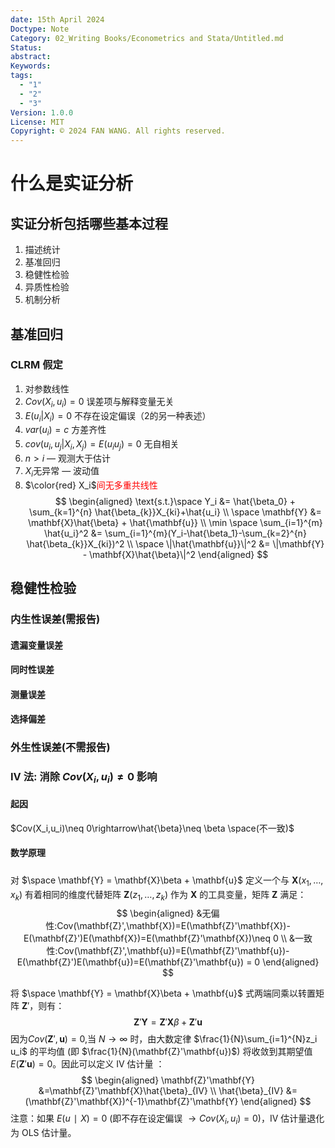 ```yaml
---
date: 15th April 2024
Doctype: Note
Category: 02_Writing Books/Econometrics and Stata/Untitled.md
Status: 
abstract: 
Keywords: 
tags:
  - "1"
  - "2"
  - "3"
Version: 1.0.0
License: MIT
Copyright: © 2024 FAN WANG. All rights reserved.
---
```

# 什么是实证分析
## 实证分析包括哪些基本过程
1. 描述统计
2. 基准回归
3. 稳健性检验
4. 异质性检验
5. 机制分析

## 基准回归
### CLRM 假定
1. 对参数线性
2. $Cov(X_i,u_i)=0$  误差项与解释变量无关
3. $E(u_i|X_i)=0$  不存在设定偏误（2的另一种表述） 
4. $var(u_i)=c$  方差齐性
5. $cov(u_i,u_j|X_i,X_j)=E(u_iu_j)=0$  无自相关
6. $n > i$ — 观测大于估计
7. $X_i$无异常 — 波动值
8. $\color{red} X_i$<font color="#ff0000">间无多重共线性</font>
$$
\begin{aligned}
\text{s.t.}\space Y_i &= \hat{\beta_0} + \sum_{k=1}^{n} \hat{\beta_{k}}X_{ki}+\hat{u_i}
\\
\space \mathbf{Y} &= \mathbf{X}\hat{\beta} + \hat{\mathbf{u}}
\\
\min \space \sum_{i=1}^{m} \hat{u_i}^2 &= \sum_{i=1}^{m}(Y_i-\hat{\beta_1}-\sum_{k=2}^{n} \hat{\beta_{k}}X_{ki})^2
\\ 
\space \|\hat{\mathbf{u}}\|^2 &= \|\mathbf{Y} - \mathbf{X}\hat{\beta}\|^2
\end{aligned} 
$$
## 稳健性检验 
### 内生性误差(需报告)
#### 遗漏变量误差
#### 同时性误差
#### 测量误差
#### 选择偏差
### 外生性误差(不需报告)






### IV 法: 消除 $Cov(X_i,u_i)\neq 0$ 影响
#### 起因
$Cov(X_i,u_i)\neq 0\rightarrow\hat{\beta}\neq \beta \space(不一致)$
#### 数学原理
##### 
对 $\space \mathbf{Y} = \mathbf{X}\beta + \mathbf{u}$ 定义一个与 $\mathbf{X}(x_1, \ldots, x_k)$ 有着相同的维度代替矩阵 $\mathbf{Z}(z_1, \ldots, z_k)$ 作为 $\mathbf{X}$ 的工具变量，矩阵 $\mathbf{Z}$ 满足：
$$
\begin{aligned}
&无偏性:Cov(\mathbf{Z}',\mathbf{X})=E(\mathbf{Z}'\mathbf{X})-E(\mathbf{Z}')E(\mathbf{X})=E(\mathbf{Z}'\mathbf{X})\neq 0
\\
&一致性:Cov(\mathbf{Z}',\mathbf{u})=E(\mathbf{Z}'\mathbf{u})-E(\mathbf{Z}')E(\mathbf{u})=E(\mathbf{Z}'\mathbf{u}) = 0
\end{aligned}
$$












将 $\space \mathbf{Y} = \mathbf{X}\beta + \mathbf{u}$ 式两端同乘以转置矩阵 $\mathbf{Z}'$，则有：
$$
\mathbf{Z}'\mathbf{Y} =\mathbf{Z}'\mathbf{X}\beta + \mathbf{Z}'\mathbf{u}
$$
因为$Cov(\mathbf{Z}',\mathbf{u})= 0$,当 $N\rightarrow\infty$ 时，由大数定律 $\frac{1}{N}\sum_{i=1}^{N}z_i u_i$ 的平均值 (即 $\frac{1}{N}(\mathbf{Z}'\mathbf{u})$) 将收敛到其期望值 $E(\mathbf{Z}'\mathbf{u})=0$。因此可以定义 IV 估计量 ：
$$
\begin{aligned}
\mathbf{Z}'\mathbf{Y} &=\mathbf{Z}'\mathbf{X}\hat{\beta}_{IV}
\\
\hat{\beta}_{IV} &= (\mathbf{Z}'\mathbf{X})^{-1}\mathbf{Z}'\mathbf{Y} 
\end{aligned}
$$
注意：如果 $E(u∣X)=0$ (即不存在设定偏误 $\rightarrow Cov(X_i,u_i)= 0$)，IV 估计量退化为 OLS 估计量。

